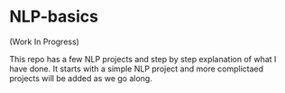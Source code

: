 # NLP-basics

(Work In Progress)

This repo has a few NLP projects and step by step explanation of what I have done. It starts with a simple NLP project and more complictaed projects will be added as we go along.

